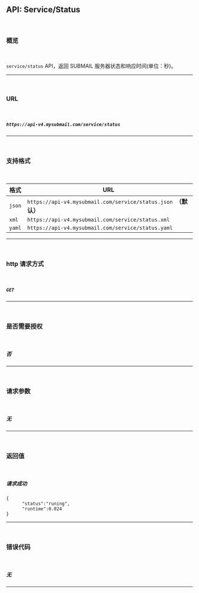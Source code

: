 ## API: Service/Status

<br>

### **概览**

<br>

`service/status` API，返回 SUBMAIL 服务器状态和响应时间(单位：秒)。

---

<br>

### **URL**

<br>

##### `https://api-v4.mysubmail.com/service/status`

---

<br>

### **支持格式**

<br>

| 格式   | URL                                                          |
| ------ | ------------------------------------------------------------ |
| `json` | `https://api-v4.mysubmail.com/service/status.json `**（默认）** |
| `xml`  | `https://api-v4.mysubmail.com/service/status.xml`            |
| `yaml` | `https://api-v4.mysubmail.com/service/status.yaml`           |

------

<br>

### **http 请求方式**

<br>

##### **`GET`**

---

<br>

### **是否需要授权**

<br>

##### 否

---
<br>

### **请求参数**

<br>

##### 无

---

<br>

### **返回值**

<br>



##### 请求成功


```
{
      "status":"runing",
      "runtime":0.024
}
```

------

<br>

### **错误代码**

<br>

##### 无

---